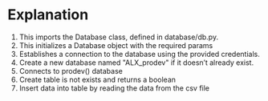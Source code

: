 # Explanation

1. This imports the Database class, defined in database/db.py.
2. This initializes a Database object with the required params
3. Establishes a connection to the database using the provided credentials.
4. Create a new database named "ALX_prodev" if it doesn’t already exist.
5. Connects to prodev() database
6. Create table is not exists and returns a boolean
7. Insert data into table by reading the data from the csv file
